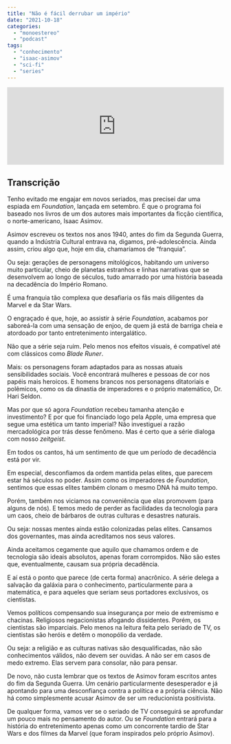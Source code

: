 ```yaml
---
title: "Não é fácil derrubar um império"
date: "2021-10-18"
categories: 
  - "monoestereo"
  - "podcast"
tags: 
  - "conhecimento"
  - "isaac-asimov"
  - "sci-fi"
  - "series"
---
```


<iframe src="https://anchor.fm/monoestereo/embed/episodes/No--fcil-derrubar-um-imprio-e18v8ns" height="180px" width="100%" frameborder="0" scrolling="no" style="width:100%;height:180px"></iframe>

## Transcrição

Tenho evitado me engajar em novos seriados, mas precisei dar uma espiada em _Foundation_, lançada em setembro. É que o programa foi baseado nos livros de um dos autores mais importantes da ficção científica, o norte-americano, Isaac Asimov.

Asimov escreveu os textos nos anos 1940, antes do fim da Segunda Guerra, quando a Indústria Cultural entrava na, digamos, pré-adolescência. Ainda assim, criou algo que, hoje em dia, chamaríamos de “franquia”.

Ou seja: gerações de personagens mitológicos, habitando um universo muito particular, cheio de planetas estranhos e linhas narrativas que se desenvolvem ao longo de séculos, tudo amarrado por uma história baseada na decadência do Império Romano.

É uma franquia tão complexa que desafiaria os fãs mais diligentes da Marvel e da Star Wars.

O engraçado é que, hoje, ao assistir à série _Foundation_, acabamos por saboreá-la com uma sensação de enjoo, de quem já está de barriga cheia e atordoado por tanto entretenimento intergalático.

Não que a série seja ruim. Pelo menos nos efeitos visuais, é compatível até com clássicos como _Blade Runer_.

Mais: os personagens foram adaptados para as nossas atuais sensibilidades sociais. Você encontrará mulheres e pessoas de cor nos papéis mais heroicos. E homens brancos nos personagens ditatoriais e polêmicos, como os da dinastia de imperadores e o próprio matemático, Dr. Hari Seldon.

Mas por que só agora _Foundation_ recebeu tamanha atenção e investimento? E por que foi financiado logo pela Apple, uma empresa que segue uma estética um tanto imperial? Não investiguei a razão mercadológica por trás desse fenômeno. Mas é certo que a série dialoga com nosso _zeitgeist_.

Em todos os cantos, há um sentimento de que um período de decadência está por vir.

Em especial, desconfiamos da ordem mantida pelas elites, que parecem estar há séculos no poder. Assim como os imperadores de _Foundation_, sentimos que essas elites também clonam o mesmo DNA há muito tempo.

Porém, também nos viciamos na conveniência que elas promovem (para alguns de nós). E temos medo de perder as facilidades da tecnologia para um caos, cheio de bárbaros de outras culturas e desastres naturais.

Ou seja: nossas mentes ainda estão colonizadas pelas elites. Cansamos dos governantes, mas ainda acreditamos nos seus valores.

Ainda aceitamos cegamente que aquilo que chamamos ordem e de tecnologia são ideais absolutos, apenas foram corrompidos. Não são estes que, eventualmente, causam sua própria decadência.

E aí está o ponto que parece (de certa forma) anacrônico. A série delega a salvação da galáxia para o conhecimento, particularmente para a matemática, e para aqueles que seriam seus portadores exclusivos, os cientistas.

Vemos políticos compensando sua insegurança por meio de extremismo e chacinas. Religiosos negacionistas afogando dissidentes. Porém, os cientistas são imparciais. Pelo menos na leitura feita pelo seriado de TV, os cientistas são heróis e detêm o monopólio da verdade.

Ou seja: a religião e as culturas nativas são desqualificadas, não são conhecimentos válidos, não devem ser ouvidas. A não ser em casos de medo extremo. Elas servem para consolar, não para pensar.

De novo, não custa lembrar que os textos de Asimov foram escritos antes do fim da Segunda Guerra. Um cenário particularmente desesperador e já apontando para uma desconfiança contra a política e a própria ciência. Não há como simplesmente acusar Asimov de ser um reducionista positivista.

De qualquer forma, vamos ver se o seriado de TV conseguirá se aprofundar um pouco mais no pensamento do autor. Ou se _Foundation_ entrará para a história do entretenimento apenas como um concorrente tardio de Star Wars e dos filmes da Marvel (que foram inspirados pelo próprio Asimov).

